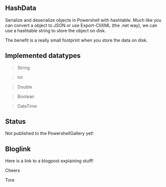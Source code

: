 ## HashData

Serialize and deserialize objects in Powershell with hashtable. Much like you can convert a object to JSON or use Export-CliXML (the .net way), 
we can use a hashtable string to store the object on disk.

The benefit is a really small footprint when you store the data on disk.


## Implemented datatypes

> String

> Int

> Double

> Boolean

> DateTime


## Status

Not published to the PowershellGallery yet!


## Bloglink

Here is a link to a blogpost explaining stuff!

Cheers

Tore